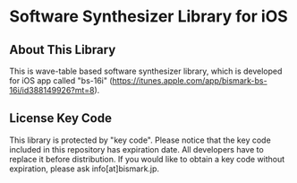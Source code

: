 # Software Synthesizer Library for iOS

## About This Library

This is wave-table based software synthesizer library, which is developed for iOS app called "bs-16i" (https://itunes.apple.com/app/bismark-bs-16i/id388149926?mt=8).

## License Key Code

This library is protected by "key code".
Please notice that the key code included in this repository has expiration date. All developers have to replace it before distribution.
If you would like to obtain a key code without expiration, please ask info[at]bismark.jp.
